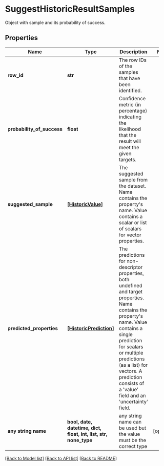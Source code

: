 # SuggestHistoricResultSamples

Object with sample and its probability of success.

## Properties
Name | Type | Description | Notes
------------ | ------------- | ------------- | -------------
**row_id** | **str** | The row IDs of the samples that have been identified. | 
**probability_of_success** | **float** | Confidence metric (in percentage) indicating the likelihood that the result will meet the given targets. | 
**suggested_sample** | [**[HistoricValue]**](HistoricValue.md) | The suggested sample from the dataset.  Name contains the property&#39;s name. Value contains a scalar or list of scalars for vector properties.  | 
**predicted_properties** | [**[HistoricPrediction]**](HistoricPrediction.md) | The predictions for non-descriptor properties, both undefined and target properties. Name contains the property&#39;s name. Value contains a single prediction for scalars or multiple predictions (as a list) for vectors. A prediction consists of a &#39;value&#39; field and an &#39;uncertainty&#39; field.  | 
**any string name** | **bool, date, datetime, dict, float, int, list, str, none_type** | any string name can be used but the value must be the correct type | [optional]

[[Back to Model list]](../README.md#documentation-for-models) [[Back to API list]](../README.md#documentation-for-api-endpoints) [[Back to README]](../README.md)


